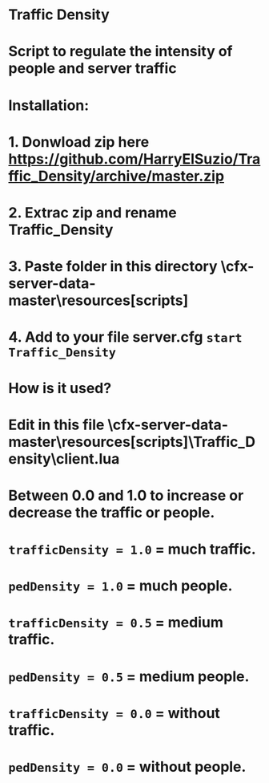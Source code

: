 # Traffic Density
# Script to regulate the intensity of people and server traffic
# Installation:
# 1. Donwload zip here https://github.com/HarryElSuzio/Traffic_Density/archive/master.zip
# 2. Extrac zip and rename Traffic_Density
# 3. Paste folder in this directory \cfx-server-data-master\resources\[scripts]
# 4. Add to your file server.cfg `start Traffic_Density`
# How is it used?
# Edit in this file \cfx-server-data-master\resources\[scripts]\Traffic_Density\client.lua
# Between 0.0 and 1.0 to increase or decrease the traffic or people.
# `trafficDensity = 1.0` = much traffic.
# `pedDensity = 1.0` = much people.
# `trafficDensity = 0.5` = medium traffic.
# `pedDensity = 0.5` = medium people.
# `trafficDensity = 0.0` = without traffic.
# `pedDensity = 0.0` = without people.
